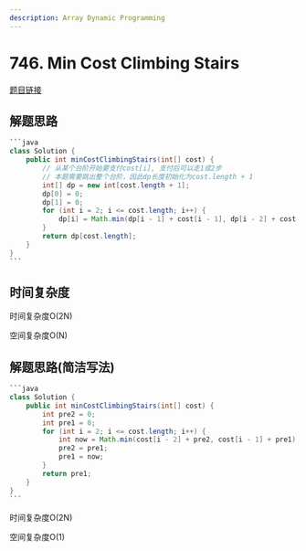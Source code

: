 ```yaml
---
description: Array Dynamic Programming
---
```


# 746. Min Cost Climbing Stairs

[题目链接](https://leetcode.com/problems/min-cost-climbing-stairs/description/)

## 解题思路

````java
```java
class Solution {
    public int minCostClimbingStairs(int[] cost) {
        // 从某个台阶开始要支付cost[i], 支付后可以走1或2步
        // 本题需要跳出整个台阶，因此dp长度初始化为cost.length + 1
        int[] dp = new int[cost.length + 1];
        dp[0] = 0;
        dp[1] = 0;
        for (int i = 2; i <= cost.length; i++) {
            dp[i] = Math.min(dp[i - 1] + cost[i - 1], dp[i - 2] + cost[i - 2]);
        }
        return dp[cost.length];   
    }
}
```
````

## 时间复杂度

时间复杂度O(2N)

空间复杂度O(N)

## 解题思路(简洁写法)

````java
```java
class Solution {
    public int minCostClimbingStairs(int[] cost) {
        int pre2 = 0;
        int pre1 = 0;
        for (int i = 2; i <= cost.length; i++) {
            int now = Math.min(cost[i - 2] + pre2, cost[i - 1] + pre1);
            pre2 = pre1;
            pre1 = now;
        }
        return pre1;
    }
}
```
````

时间复杂度O(2N)

空间复杂度O(1)

